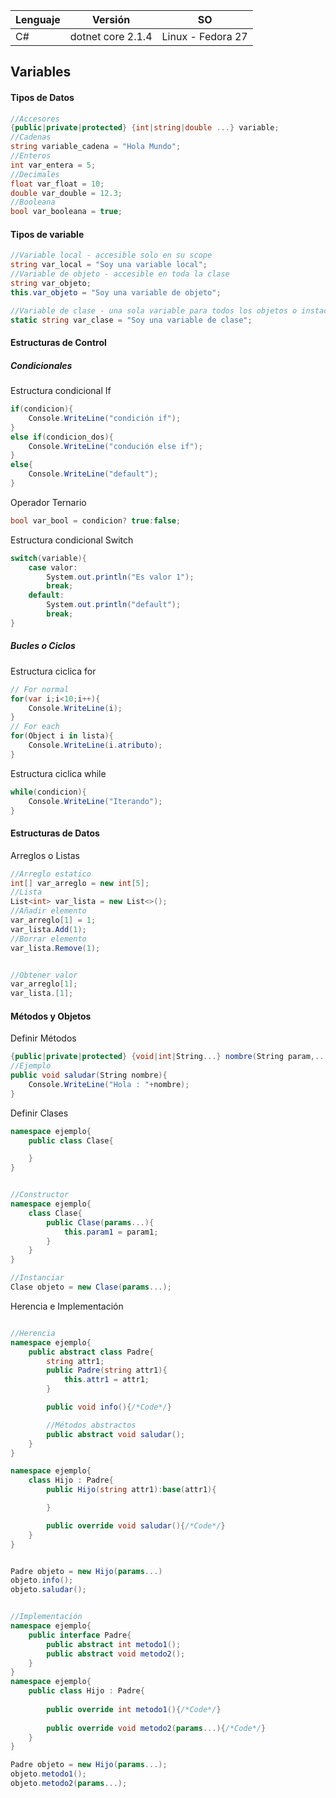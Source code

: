 | Lenguaje | Versión              | SO                |
| -------- | ---------------------| ----------------- |
| C#       | dotnet core 2.1.4    | Linux - Fedora 27 |

## Variables
#### Tipos de Datos
```c#
//Accesores
{public|private|protected} {int|string|double ...} variable;
//Cadenas
string variable_cadena = "Hola Mundo";
//Enteros
int var_entera = 5;
//Decimales
float var_float = 10;
double var_double = 12.3;
//Booleana
bool var_booleana = true;
```
#### Tipos de variable
```c#
//Variable local - accesible solo en su scope
string var_local = "Soy una variable local";
//Variable de objeto - accesible en toda la clase
string var_objeto;
this.var_objeto = "Soy una variable de objeto";

//Variable de clase - una sola variable para todos los objetos o instacia de la clase
static string var_clase = "Soy una variable de clase";
```
#### Estructuras de Control

##### Condicionales
Estructura condicional If
```c#
if(condicion){
    Console.WriteLine("condición if");
}
else if(condicion_dos){
    Console.WriteLine("condución else if");    
}
else{
    Console.WriteLine("default");        
}
```

Operador Ternario
```c#
bool var_bool = condicion? true:false;
```

Estructura condicional Switch
```c#
switch(variable){
    case valor:
        System.out.println("Es valor 1");  
        break;
    default:
        System.out.println("default");  
        break;
}
```

##### Bucles o Ciclos
Estructura ciclica for

```c#
// For normal
for(var i;i<10;i++){
    Console.WriteLine(i);  
}
// For each
for(Object i in lista){
    Console.WriteLine(i.atributo);  
}
```

Estructura ciclica while
```c#
while(condicion){
    Console.WriteLine("Iterando");  
}
```
#### Estructuras de Datos
Arreglos o Listas
```c#
//Arreglo estatico
int[] var_arreglo = new int[5];
//Lista
List<int> var_lista = new List<>();
//Añadir elemento
var_arreglo[1] = 1;
var_lista.Add(1);
//Borrar elemento
var_lista.Remove(1);


//Obtener valor
var_arreglo[1];
var_lista.[1];
```
#### Métodos y Objetos
Definir Métodos
```c#
{public|private|protected} {void|int|String...} nombre(String param,...){}
//Ejemplo
public void saludar(String nombre){
    Console.WriteLine("Hola : "+nombre);  
}
```

Definir Clases
```c#
namespace ejemplo{
    public class Clase{

    }
}


//Constructor
namespace ejemplo{
    class Clase{
        public Clase(params...){
            this.param1 = param1;
        }
    }
}

//Instanciar
Clase objeto = new Clase(params...);
```

Herencia e Implementación
```c#

//Herencia
namespace ejemplo{
    public abstract class Padre{
        string attr1;
        public Padre(string attr1){
            this.attr1 = attr1;
        }

        public void info(){/*Code*/}

        //Métodos abstractos
        public abstract void saludar();
    }
}

namespace ejemplo{
    class Hijo : Padre{
        public Hijo(string attr1):base(attr1){

        }

        public override void saludar(){/*Code*/}
    }
}


Padre objeto = new Hijo(params...)
objeto.info();
objeto.saludar();


//Implementación
namespace ejemplo{
    public interface Padre{
        public abstract int metodo1();
        public abstract void metodo2();
    }
}
namespace ejemplo{
    public class Hijo : Padre{
        
        public override int metodo1(){/*Code*/}
        
        public override void metodo2(params...){/*Code*/}
    }
}

Padre objeto = new Hijo(params...);
objeto.metodo1();
objeto.metodo2(params...);
```